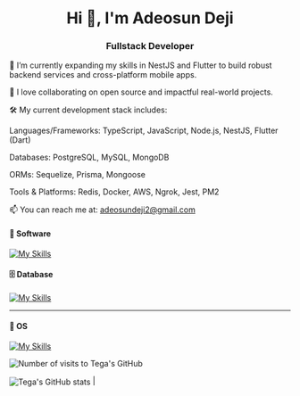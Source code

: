 <h1 align="center">Hi 👋, I'm Adeosun Deji</h1>

<h3 align="center">Fullstack Developer</h3>


🌱 I’m currently expanding my skills in NestJS and Flutter to build robust backend services and cross-platform mobile apps.

👯 I love collaborating on open source and impactful real-world projects.

🛠️ My current development stack includes:

Languages/Frameworks: TypeScript, JavaScript, Node.js, NestJS, Flutter (Dart)

Databases: PostgreSQL, MySQL, MongoDB

ORMs: Sequelize, Prisma, Mongoose

Tools & Platforms: Redis, Docker, AWS, Ngrok, Jest, PM2

📫 You can reach me at: adeosundeji2@gmail.com



#### 🦾 Software
[![My Skills](https://skillicons.dev/icons?i=nodejs,nestjs,express,typescript,javascript,flutter,dart)](https://skillicons.dev)

#### 🗄 Database
[![My Skills](https://skillicons.dev/icons?i=mongodb,postgres)](https://skillicons.dev)

---
#### 🔮 OS
[![My Skills](https://skillicons.dev/icons?i=linux)](https://skillicons.dev)

<p align="left"> <img src="https://komarev.com/ghpvc/?username=AdeosunDeji&label=Profile%20Visits&color=0e75b6&style=flat" alt="Number of visits to Tega's GitHub" /> </p>

 <img align="center" src="https://github-readme-stats.vercel.app/api/top-langs/?username=AdeosunDeji&langs_count=8&layout=compact&hide_border=true" alt="Tega's GitHub stats" /> |
